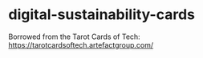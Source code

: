# digital-sustainability-cards
Borrowed from the Tarot Cards of Tech: https://tarotcardsoftech.artefactgroup.com/
